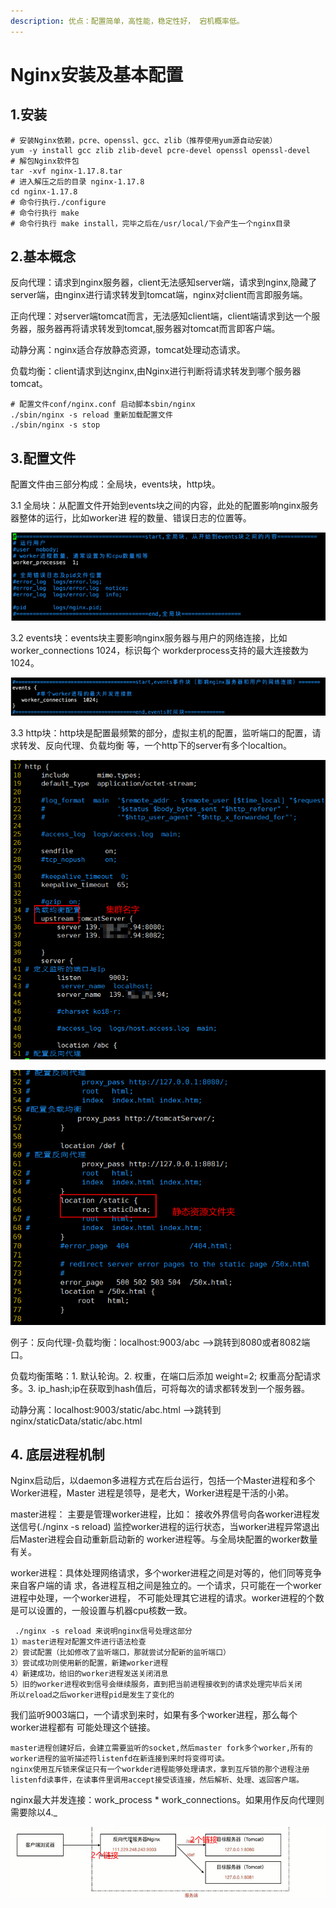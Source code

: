 ```yaml
---
description: 优点：配置简单，高性能，稳定性好， 宕机概率低。
---
```


# Nginx安装及基本配置

## 1.安装

```
# 安装Nginx依赖，pcre、openssl、gcc、zlib（推荐使⽤yum源⾃动安装）
yum -y install gcc zlib zlib-devel pcre-devel openssl openssl-devel
# 解包Nginx软件包
tar -xvf nginx-1.17.8.tar
# 进⼊解压之后的⽬录 nginx-1.17.8
cd nginx-1.17.8
# 命令⾏执⾏./configure
# 命令⾏执⾏ make
# 命令⾏执⾏ make install，完毕之后在/usr/local/下会产⽣⼀个nginx⽬录
```

## 2.基本概念

反向代理：请求到nginx服务器，client无法感知server端，请求到nginx,隐藏了server端，由nginx进行请求转发到tomcat端，nginx对client而言即服务端。

正向代理：对server端tomcat而言，无法感知client端，client端请求到达一个服务器，服务器再将请求转发到tomcat,服务器对tomcat而言即客户端。

动静分离：nginx适合存放静态资源，tomcat处理动态请求。

负载均衡：client请求到达nginx,由Nginx进行判断将请求转发到哪个服务器tomcat。

```
# 配置文件conf/nginx.conf 启动脚本sbin/nginx
./sbin/nginx -s reload 重新加载配置文件
./sbin/nginx -s stop 
```

## 3.配置文件

配置文件由三部分构成：全局块，events块，http块。

3.1 全局块：从配置⽂件开始到events块之间的内容，此处的配置影响nginx服务器整体的运⾏，⽐如worker进 程的数量、错误⽇志的位置等。

![全局块](<../../.gitbook/assets/image (38) (1).png>)

3.2 events块：events块主要影响nginx服务器与⽤户的⽹络连接，⽐如worker\_connections 1024，标识每个 workderprocess⽀持的最⼤连接数为1024。

![events块](<../../.gitbook/assets/image (37).png>)

3.3 http块：http块是配置最频繁的部分，虚拟主机的配置，监听端⼝的配置，请求转发、反向代理、负载均衡 等，一个http下的server有多个localtion。

![](<../../.gitbook/assets/image (40) (1).png>)

![](<../../.gitbook/assets/image (36) (1).png>)

例子：反向代理-负载均衡：localhost:9003/abc -->跳转到8080或者8082端口。

负载均衡策略：1. 默认轮询。2. 权重，在端口后添加 weight=2; 权重高分配请求多。3. ip\_hash;ip在获取到hash值后，可将每次的请求都转发到一个服务器。

动静分离：localhost:9003/static/abc.html -->跳转到nginx/staticData/static/abc.html

## 4. 底层进程机制

Nginx启动后，以daemon多进程⽅式在后台运⾏，包括⼀个Master进程和多个Worker进程，Master 进程是领导，是⽼⼤，Worker进程是⼲活的⼩弟。

master进程： 主要是管理worker进程，⽐如： 接收外界信号向各worker进程发送信号(./nginx -s reload) 监控worker进程的运⾏状态，当worker进程异常退出后Master进程会⾃动重新启动新的 worker进程等。与全局块配置的worker数量有关。

worker进程：具体处理⽹络请求，多个worker进程之间是对等的，他们同等竞争来⾃客户端的请 求，各进程互相之间是独⽴的。⼀个请求，只可能在⼀个worker进程中处理，⼀个worker进程， 不可能处理其它进程的请求。worker进程的个数是可以设置的，⼀般设置与机器cpu核数⼀致。

```
 ./nginx -s reload 来说明nginx信号处理这部分
1）master进程对配置⽂件进⾏语法检查
2）尝试配置（⽐如修改了监听端⼝，那就尝试分配新的监听端⼝）
3）尝试成功则使⽤新的配置，新建worker进程
4）新建成功，给旧的worker进程发送关闭消息
5）旧的worker进程收到信号会继续服务，直到把当前进程接收到的请求处理完毕后关闭
所以reload之后worker进程pid是发⽣了变化的
```

我们监听9003端⼝，⼀个请求到来时，如果有多个worker进程，那么每个worker进程都有 可能处理这个链接。

```
master进程创建好后，会建立需要监听的socket,然后master fork多个worker,所有的
worker进程的监听描述符listenfd在新连接到来时将变得可读。
nginx使⽤互斥锁来保证只有⼀个workder进程能够处理请求，拿到互斥锁的那个进程注册 
listenfd读事件，在读事件⾥调⽤accept接受该连接，然后解析、处理、返回客户端。
```

nginx最大并发连接：work_process \* work\_connections。如果用作反向代理则需要除以4._

![](<../../.gitbook/assets/image (41) (1).png>)
